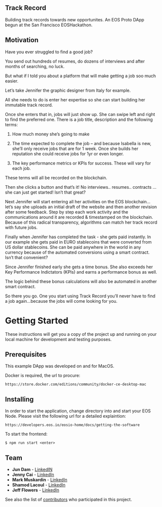 ## Track Record

Building track records towards new opportunites. An EOS Proto DApp begun at the San Francisco EOSHackathon.

## Motivation
Have you ever struggled to find a good job?   

You send out hundreds of resumes, do dozens of interviews and after months of searching, no luck.

But what if I told you about a platform that will make getting a job soo much easier.

Let’s take Jennifer the graphic designer from Italy for example.  

All she needs to do is enter her expertise so she can start building her immutable track record.  

Once she enters that in, jobs will just show up.  She can swipe left and right to find the preferred one.  There is a job title, description and the following terms:  
1) How much money she’s going to make

2) The time expected to complete the job – and because Isabella is new, she’ll only receive jobs that are for 1 week.  Once she builds her reputation she could receive jobs for 1yr or even longer.  

3) The key performance metrics or KPIs for success.  These will vary for each job.  

These terms will all be recorded on the blockchain.

Then she clicks a button and that’s it!  No interviews.. resumes.. contracts … she can just get started!  Isn’t that great?

Next Jennifer will start entering all her activities on the EOS blockchain… let’s say she uploads an initial draft of the website and then another revision after some feedback.   Step by step each work activity and the communications around it are recorded & timestamped on the blockchain.  Because of this radical transparency, algorithms can match her track record with future jobs. 

Finally when Jennifer has completed the task - she gets paid instantly.  In our example she gets paid in EURO stablecoins that were converted from US dollar stablecoins.  She can be paid anywhere in the world in any currency because of the automated conversions using a smart contract.  Isn’t that convenient?

Since Jennifer finished early she gets a time bonus.  She also exceeds her Key Performance Indictators (KPIs) and earns a performance bonus as well. 

The logic behind these bonus calculations will also be automated in another smart contract. 

So there you go.  One you start using Track Record you’ll never have to find a job again…because the jobs will come looking for you.


# Getting Started

These instructions will get you a copy of the project up and running on your local machine for development and testing purposes.

## Prerequisites

This example DApp was developed on and for MacOS.  

Docker is required, the url to procure: 

```
https://store.docker.com/editions/community/docker-ce-desktop-mac
```


## Installing

In order to start the application, change directory into and start your EOS Node. Please visit the following url for a detailed explaintion:

```
https://developers.eos.io/eosio-home/docs/getting-the-software
```

To start the frontend:

```
$ npm run start <enter>
```

## Team

* **Jun Dam** - [LinkedIN](https://www.linkedin.com/in/jun-dam-0334161/)
* **Jenny Cai** - [LinkedIn](https://www.linkedin.com/in/caijenny/)
* **Mark Muskardin** - [LinkedIn](https://www.linkedin.com/in/markmuskardin/)
* **Shamod Lacoul** - [LinkedIn](https://www.linkedin.com/in/shamod/)
* **Jeff Flowers** - [LinkedIn](https://www.linkedin.com/in/flowersjeff)

See also the list of [contributors](https://github.com/hackingbeauty/track-record/graphs/contributors) who participated in this project.
